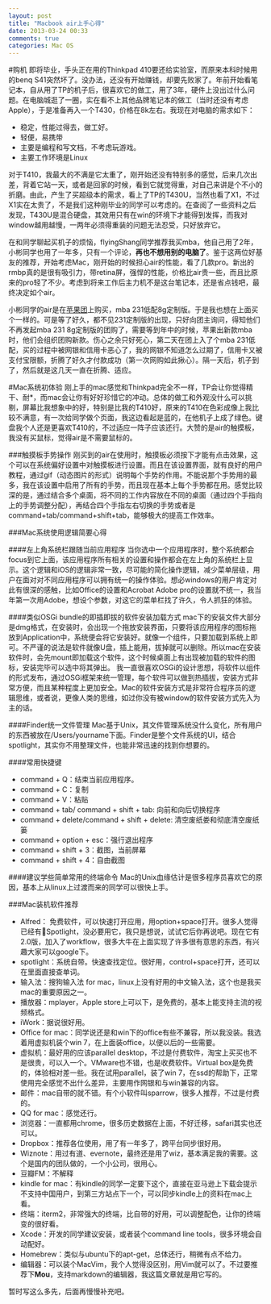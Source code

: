 ```yaml
---
layout: post
title: "Macbook air上手心得"
date: 2013-03-24 00:33
comments: true
categories: Mac OS
---
```

#购机
即将毕业，手头正在用的Thinkpad 410要还给实验室，而原来本科时候用的benq S41突然坏了。没办法，还没有开始赚钱，却要先败家了。年前开始看笔记本，自从用了TP的机子后，很喜欢它的做工，用了3年，硬件上没出过什么问题。在电脑城逛了一圈，实在看不上其他品牌笔记本的做工（当时还没有考虑Apple），于是准备再入一个T430，价格在8k左右。我现在对电脑的需求如下：

* 	稳定，性能过得去，做工好。
* 	轻便，易携带
* 	主要是编程和写文档，不考虑玩游戏。
* 	主要工作环境是Linux

对于T410，我最大的不满是它太重了，刚开始还没有特别多的感觉，后来几次出差，背着它站一天，或者是回家的时候，看到它就觉得重，对自己来讲是个不小的折磨。由此，产生了买超级本的需求，看上了TP的T430U，当然也看了X1，不过X1实在太贵了，不是我们这种刚毕业的同学可以考虑的。在查阅了一些资料之后发现，T430U是混合硬盘，其效用只有在win的环境下才能得到发挥，而我对window越用越慢，一两年必须得重装的问题无法忍受，只好放弃它。

在和同学聊起买机子的烦恼，flyingShang同学推荐我买mba，他自己用了2年，小彬同学也用了一年多，只有一个评论，**再也不想用别的电脑了**。鉴于这两位好基友的推荐，开始考虑Mac，刚开始的时候担心air的性能，看了几款pro。新出的rmbp真的是很有吸引力，带retina屏，强悍的性能，价格比air贵一些，而且比原来的pro轻了不少。考虑到将来工作后主力机不是这台笔记本，还是省点钱吧，最终决定如个air。

小彬同学的air是在[苹果团](http://www.appletuan.com/)上购买，mba 231低配8g定制版。于是我也想在上面买个一样的。可是等了好久，都不见231定制版的出现，只好向团主询问，得知他们不再发起mba 231 8g定制版的团购了，需要等到年中的时候，苹果出新款mba时，他们会组织团购新款。伤心之余只好死心，第二天在团上入了个mba 231低配，买的过程中被网银和信用卡恶心了，我的网银不知道怎么过期了，信用卡又被支付宝限额，折腾了好久才付款成功（第一次网购如此揪心）。隔一天后，机子到了，然后就是这几天一直在折腾、适应。

#Mac系统初体验
刚上手的mac感觉和Thinkpad完全不一样，TP会让你觉得精干、耐*，而mac会让你有好好珍惜它的冲动。总体的做工和外观没什么可以挑剔，屏幕比我想象中的好，特别是比我的T410好，原来的T410在色彩成像上我比较不满意，有一次给同学做个页面，我这边看起是蓝的，在他机子上成了绿色。键盘我个人还是更喜欢T410的，不过适应一阵子应该还行。大赞的是air的触摸板，我没有买鼠标，觉得air是不需要鼠标的。

###触摸板手势操作
刚买到的air在使用时，触摸板必须按下才能有点击效果，这个可以在系统偏好设置中对触摸板进行设置。而且在该设置界面，就有良好的用户教程，通过gif（动态图片的形式）说明每个手势的作用。不能说那个手势用的最多，我在该设置中启用了所有的手势，而且现在基本上每个手势都在用。感觉比较深的是，通过结合多个桌面，将不同的工作内容放在不同的桌面（通过四个手指向上的手势调整分配），再结合四个手指左右切换的手势或者是command+tab/command+shift+tab，能够极大的提高工作效率。


###Mac系统使用逻辑简要心得

####左上角系统栏跟随当前应用程序
当你选中一个应用程序时，整个系统都会focus到它上面，该应用程序所有相关的设置和操作都会在左上角的系统栏上显示。这个逻辑和iOS的逻辑非常一致，尽可能的简化操作逻辑，减少菜单层级，用户在面对对不同应用程序可以拥有统一的操作体验。想必windows的用户肯定对此有很深的感触，比如Office的设置和Acrobat Adobe pro的设置就不统一，我当年第一次用Adobe，想设个参数，对这它的菜单栏找了许久，令人抓狂的体验。

####类似OSGi bundle的即插即拔的软件安装加载方式
mac下的安装文件大部分是dmg格式，在安装时，会出现一个拖放安装界面，只要将该应用程序的图标拖放到Application中，系统便会将它安装好。就像一个组件，只要加载到系统上即可。不严谨的说法是软件就像U盘，插上能用，拔掉就可以删除。所以mac在安装软件时，会先mount即加载这个软件，这个时候桌面上有出现被加载的软件的图标，安装完毕可以选中将其弹出。
我一直很喜欢OSGi的设计思想，将软件以组件的形式发布，通过OSGi框架来统一管理，每个软件可以做到热插拔，安装方式非常方便，而且某种程度上更加安全。Mac的软件安装方式是非常符合程序员的逻辑思维，或者说，更像人类的思维，如过你没有被window的软件安装方式先入为主的话。

####Finder统一文件管理
Mac基于Unix，其文件管理系统没什么变化，所有用户的东西被放在/Users/yourname下面。Finder是整个文件系统的UI，结合spotlight，其实你不用整理文件，也能非常迅速的找到你想要的。

####常用快捷键
* command + Q：结束当前应用程序。
* command + C：复制
* command + V：粘贴
* command + tab/ command + shift + tab: 向前和向后切换程序 
* command + delete/command + shift + delete: 清空废纸娄和彻底清空废纸篓
* command + option + esc：强行退出程序
* command + shift + 3：截图，当前屏幕
* command + shift + 4：自由截图

####建议学些简单常用的终端命令
Mac的Unix血缘估计是很多程序员喜欢它的原因，基本上从linux上过渡而来的同学可以很快上手。

###Mac装机软件推荐

* Alfred： 免费软件，可以快速打开应用，用option+space打开。很多人觉得已经有Spotlight，没必要用它，我只是想说，试试它后你再说吧。现在它有2.0版，加入了workflow，很多大牛在上面实现了许多很有意思的东西，有兴趣大家可以google下。
* spotlight：系统自带。快速查找定位。很好用，control+space打开，还可以在里面直接查单词。
* 输入法：搜狗输入法 for mac，linux上没有好用的中文输入法，这个也是我买mac的重要原因之一。
* 播放器：mplayer，Apple store上可以下，是免费的，基本上能支持主流的视频格式。
* iWork：据说很好用。
* Office for mac：同学说还是和win下的office有些不兼容，所以我没装。我选着用虚拟机装个win 7，在上面装office，以便以后的一些需要。
* 虚拟机：最好用的应该parallel desktop，不过是付费软件，淘宝上买买也不是很贵，可以入一个。VMware也不错，也是收费软件。Virtual box是免费的，体验相对差一些。我在试用parallel，装了win 7，在ssd的帮助下，正常使用完全感觉不出什么差异，主要用作网银和与win兼容的内容。
* 邮件：mac自带的就不错。有个小软件叫sparrow，很多人推荐，不过是付费的。
* QQ for mac：感觉还行。
* 浏览器：一直都用chrome，很多历史数据在上面，不好迁移，safari其实也还可以。
* Dropbox：推荐各位使用，用了有一年多了，跨平台同步很好用。
* Wiznote：用过有道、evernote，最终还是用了wiz，基本满足我的需要。这个是国内的团队做的，一个小公司，很用心。
* 豆瓣FM：不解释
* kindle for mac：有kindle的同学一定要下这个，直接在亚马逊上下载会提示不支持中国用户，到第三方站点下一个，可以同步kindle上的资料在mac上看。
* 终端：iterm2，非常强大的终端，比自带的好用，可以调整配色，让你的终端变的很好看。
* Xcode：开发的同学建议安装，或者装个command line tools，很多环境会自动配好。
* Homebrew：类似与ubuntu下的apt-get，总体还行，稍微有点不给力。
* 编辑器：可以装个MacVim，我个人觉得没区别，用Vim就可以了。不过要推荐下**Mou**，支持markdown的编辑器，我这篇文章就是用它写的。

暂时写这么多先，后面再慢慢补充吧。

